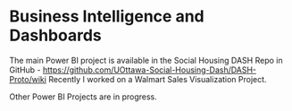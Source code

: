 # Business Intelligence and Dashboards

The main Power BI project is available in the Social Housing DASH Repo in GitHub - https://github.com/UOttawa-Social-Housing-Dash/DASH-Proto/wiki
Recently I worked on a Walmart Sales Visualization Project.

Other Power BI Projects are in progress. 
